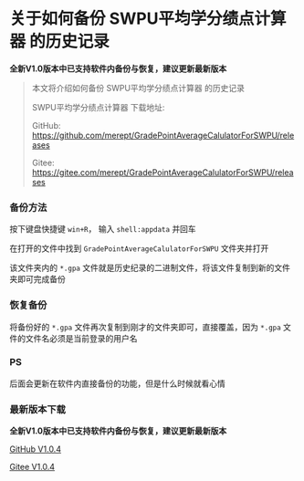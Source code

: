 # 关于如何备份 SWPU平均学分绩点计算器 的历史记录

**全新V1.0版本中已支持软件内备份与恢复，建议更新最新版本**

> 本文将介绍如何备份 SWPU平均学分绩点计算器 的历史记录
>
> SWPU平均学分绩点计算器 下载地址:
>
> GitHub: <https://github.com/merept/GradePointAverageCalulatorForSWPU/releases>
>
> Gitee: <https://gitee.com/merept/GradePointAverageCalulatorForSWPU/releases>

### 备份方法

按下键盘快捷键 `win+R`， 输入 `shell:appdata` 并回车

在打开的文件中找到 `GradePointAverageCalulatorForSWPU` 文件夹并打开

该文件夹内的 `*.gpa` 文件就是历史纪录的二进制文件，将该文件复制到新的文件夹即可完成备份

### 恢复备份

将备份好的 `*.gpa` 文件再次复制到刚才的文件夹即可，直接覆盖，因为 `*.gpa` 文件的文件名必须是当前登录的用户名

### PS

后面会更新在软件内直接备份的功能，但是什么时候就看心情

### 最新版本下载

**全新V1.0版本中已支持软件内备份与恢复，建议更新最新版本**

[GitHub V1.0.4](https://github.com/merept/GradePointAverageCalulatorForSWPU/releases/latest)

[Gitee V1.0.4](https://gitee.com/merept/GradePointAverageCalulatorForSWPU/releases/latest)
